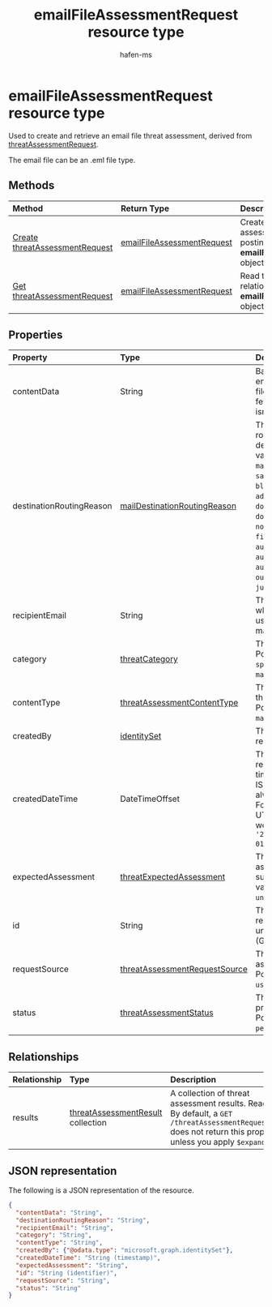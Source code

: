 ﻿---
title: "emailFileAssessmentRequest resource type"
description: "Used to create and retrieve an email file threat assessment."
localization_priority: Normal
author: "hafen-ms"
ms.prod: "microsoft-identity-platform"
doc_type: "resourcePageType"
---

# emailFileAssessmentRequest resource type

Used to create and retrieve an email file threat assessment, derived from [threatAssessmentRequest](threatAssessmentRequest.md).

The email file can be an .eml file type.

## Methods

| Method                                                                                          | Return Type                                                 | Description                                                                                     |
| :---------------------------------------------------------------------------------------------- | :---------------------------------------------------------- | :---------------------------------------------------------------------------------------------- |
| [Create threatAssessmentRequest](../api/informationprotection-post-threatassessmentrequests.md) | [emailFileAssessmentRequest](emailFileAssessmentRequest.md) | Create a new email file assessment request by posting an **emailFileAssessmentRequest** object. |
| [Get threatAssessmentRequest](../api/threatassessmentrequest-get.md)                            | [emailFileAssessmentRequest](emailfileassessmentrequest.md) | Read the properties and relationships of an **emailFileAssessmentRequest** object.              |

## Properties

| Property                 | Type                                                                           | Description                                                                                                                                                                                                                                                                                                                  |
| :----------------------- | :----------------------------------------------------------------------------- | :--------------------------------------------------------------------------------------------------------------------------------------------------------------------------------------------------------------------------------------------------------------------------------------------------------------------------- |
| contentData              | String                                                                         | Base64 encoded .eml email file content. The file content cannot fetch back because it isn't stored.                                                                                                                                                                                                                          |
| destinationRoutingReason | [mailDestinationRoutingReason](enums.md#maildestinationroutingreason-values)   | The reason for mail routed to its destination. Possible values are: `none`, `mailFlowRule`, `safeSender`, `blockedSender`, `advancedSpamFiltering`, `domainAllowList`, `domainBlockList`, `notInAddressBook`, `firstTimeSender`, `autoPurgeToInbox`, `autoPurgeToJunk`, `autoPurgeToDeleted`, `outbound`, `notJunk`, `junk`. |
| recipientEmail           | String                                                                         | The mail recipient whose policies are used to assess the mail.                                                                                                                                                                                                                                                               |
| category                 | [threatCategory](enums.md#threatcategory-values)                               | The threat category. Possible values are: `spam`, `phishing`, `malware`.                                                                                                                                                                                                                                                     |
| contentType              | [threatAssessmentContentType](enums.md#threatassessmentcontenttype-values)     | The content type of threat assessment. Possible values are: `mail`, `url`, `file`.                                                                                                                                                                                                                                           |
| createdBy                | [identitySet](identityset.md)                                                  | The threat assessment request creator.                                                                                                                                                                                                                                                                                       |
| createdDateTime          | DateTimeOffset                                                                 | The Timestamp type represents date and time information using ISO 8601 format and is always in UTC time. For example, midnight UTC on Jan 1, 2014 would look like this: `'2014-01-01T00:00:00Z'`.                                                                                                                            |
| expectedAssessment       | [threatExpectedAssessment](enums.md#threatexpectedassessment-values)           | The expected assessment from submitter. Possible values are: `block`, `unblock`.                                                                                                                                                                                                                                             |
| id                       | String                                                                         | The threat assessment request ID is a globally unique identifier (GUID).                                                                                                                                                                                                                                                     |
| requestSource            | [threatAssessmentRequestSource](enums.md#threatassessmentrequestsource-values) | The source of threat assessment request. Possible values are: `user`, `administrator`.                                                                                                                                                                                                                                       |
| status                   | [threatAssessmentStatus](enums.md#threatassessmentstatus-values)               | The assessment process status. Possible values are: `pending`, `completed`.                                                                                                                                                                                                                                                  |

## Relationships

| Relationship | Type                                                           | Description                                                                                                                                                              |
| :----------- | :------------------------------------------------------------- | :----------------------------------------------------------------------------------------------------------------------------------------------------------------------- |
| results      | [threatAssessmentResult](threatassessmentresult.md) collection | A collection of threat assessment results. Read-only. By default, a `GET /threatAssessmentRequests/{id}` does not return this property unless you apply `$expand` on it. |

## JSON representation

The following is a JSON representation of the resource.

<!-- {
  "blockType": "resource",
  "optionalProperties": [

  ],
  "@odata.type": "microsoft.graph.emailFileAssessmentRequest",
  "baseType": "",
  "keyProperty": "id"
}-->

```json
{
  "contentData": "String",
  "destinationRoutingReason": "String",
  "recipientEmail": "String",
  "category": "String",
  "contentType": "String",
  "createdBy": {"@odata.type": "microsoft.graph.identitySet"},
  "createdDateTime": "String (timestamp)",
  "expectedAssessment": "String",
  "id": "String (identifier)",
  "requestSource": "String",
  "status": "String"
}
```

<!-- uuid: 16cd6b66-4b1a-43a1-adaf-3a886856ed98
2019-02-04 14:57:30 UTC -->

<!-- {
  "type": "#page.annotation",
  "description": "emailFileAssessmentRequest resource",
  "keywords": "",
  "section": "documentation",
  "tocPath": ""
}-->
